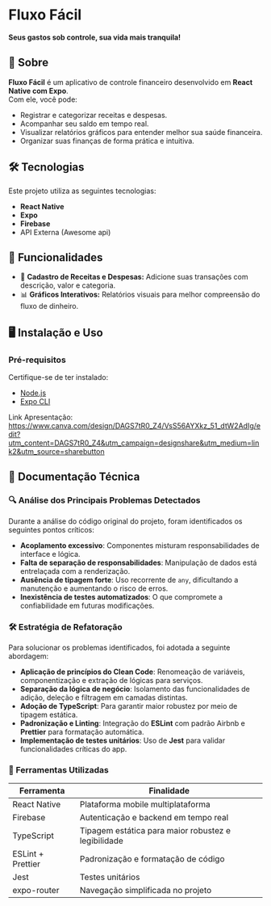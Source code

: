 # Fluxo Fácil

**Seus gastos sob controle, sua vida mais tranquila!**

## 📖 Sobre

**Fluxo Fácil** é um aplicativo de controle financeiro desenvolvido em **React Native com Expo**.  
Com ele, você pode:

- Registrar e categorizar receitas e despesas.
- Acompanhar seu saldo em tempo real.
- Visualizar relatórios gráficos para entender melhor sua saúde financeira.
- Organizar suas finanças de forma prática e intuitiva.

## 🛠️ Tecnologias

Este projeto utiliza as seguintes tecnologias:

- **React Native**
- **Expo**
- **Firebase**
- API Externa (Awesome api)

## 🚀 Funcionalidades

- 📌 **Cadastro de Receitas e Despesas:** Adicione suas transações com descrição, valor e categoria.
- 📊 **Gráficos Interativos:** Relatórios visuais para melhor compreensão do fluxo de dinheiro.

## 🖥️ Instalação e Uso

### Pré-requisitos

Certifique-se de ter instalado:

- [Node.js](https://nodejs.org/)
- [Expo CLI](https://expo.dev/)

Link Apresentação: https://www.canva.com/design/DAGS7tR0_Z4/VsS56AYXkz_51_dtW2AdIg/edit?utm_content=DAGS7tR0_Z4&utm_campaign=designshare&utm_medium=link2&utm_source=sharebutton

## 🧾 Documentação Técnica

### 🔍 Análise dos Principais Problemas Detectados

Durante a análise do código original do projeto, foram identificados os seguintes pontos críticos:

- **Acoplamento excessivo**: Componentes misturam responsabilidades de interface e lógica.
- **Falta de separação de responsabilidades**: Manipulação de dados está entrelaçada com a renderização.
- **Ausência de tipagem forte**: Uso recorrente de `any`, dificultando a manutenção e aumentando o risco de erros.
- **Inexistência de testes automatizados**: O que compromete a confiabilidade em futuras modificações.

### 🛠️ Estratégia de Refatoração

Para solucionar os problemas identificados, foi adotada a seguinte abordagem:

- **Aplicação de princípios do Clean Code**: Renomeação de variáveis, componentização e extração de lógicas para serviços.
- **Separação da lógica de negócio**: Isolamento das funcionalidades de adição, deleção e filtragem em camadas distintas.
- **Adoção de TypeScript**: Para garantir maior robustez por meio de tipagem estática.
- **Padronização e Linting**: Integração do **ESLint** com padrão Airbnb e **Prettier** para formatação automática.
- **Implementação de testes unitários**: Uso de **Jest** para validar funcionalidades críticas do app.

### 🧰 Ferramentas Utilizadas

| Ferramenta        | Finalidade                                          |
| ----------------- | --------------------------------------------------- |
| React Native      | Plataforma mobile multiplataforma                   |
| Firebase          | Autenticação e backend em tempo real                |
| TypeScript        | Tipagem estática para maior robustez e legibilidade |
| ESLint + Prettier | Padronização e formatação de código                 |
| Jest              | Testes unitários                                    |
| expo-router       | Navegação simplificada no projeto                   |
